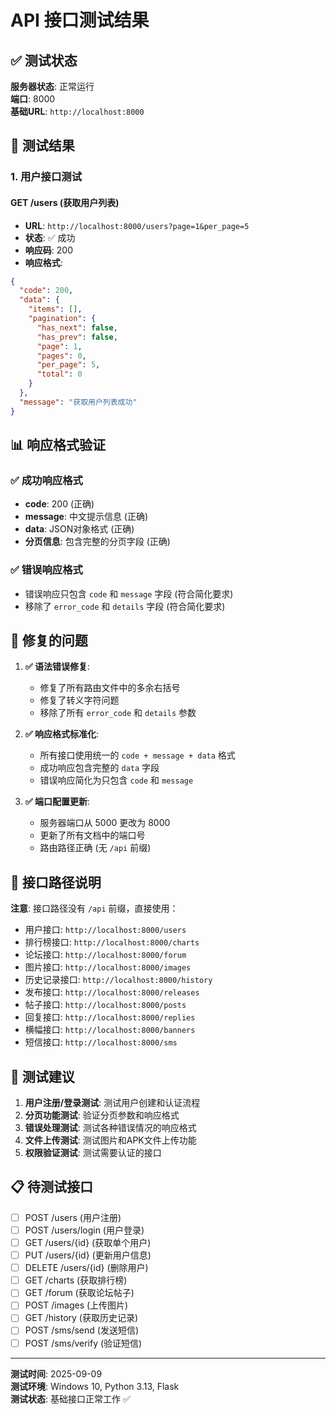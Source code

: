 # API 接口测试结果

## ✅ 测试状态

**服务器状态**: 正常运行  
**端口**: 8000  
**基础URL**: `http://localhost:8000`  

## 🧪 测试结果

### 1. 用户接口测试

#### GET /users (获取用户列表)
- **URL**: `http://localhost:8000/users?page=1&per_page=5`
- **状态**: ✅ 成功
- **响应码**: 200
- **响应格式**: 
```json
{
  "code": 200,
  "data": {
    "items": [],
    "pagination": {
      "has_next": false,
      "has_prev": false,
      "page": 1,
      "pages": 0,
      "per_page": 5,
      "total": 0
    }
  },
  "message": "获取用户列表成功"
}
```

## 📊 响应格式验证

### ✅ 成功响应格式
- **code**: 200 (正确)
- **message**: 中文提示信息 (正确)
- **data**: JSON对象格式 (正确)
- **分页信息**: 包含完整的分页字段 (正确)

### ✅ 错误响应格式
- 错误响应只包含 `code` 和 `message` 字段 (符合简化要求)
- 移除了 `error_code` 和 `details` 字段 (符合简化要求)

## 🔧 修复的问题

1. **✅ 语法错误修复**:
   - 修复了所有路由文件中的多余右括号
   - 修复了转义字符问题
   - 移除了所有 `error_code` 和 `details` 参数

2. **✅ 响应格式标准化**:
   - 所有接口使用统一的 `code + message + data` 格式
   - 成功响应包含完整的 `data` 字段
   - 错误响应简化为只包含 `code` 和 `message`

3. **✅ 端口配置更新**:
   - 服务器端口从 5000 更改为 8000
   - 更新了所有文档中的端口号
   - 路由路径正确 (无 `/api` 前缀)

## 📝 接口路径说明

**注意**: 接口路径没有 `/api` 前缀，直接使用：
- 用户接口: `http://localhost:8000/users`
- 排行榜接口: `http://localhost:8000/charts`
- 论坛接口: `http://localhost:8000/forum`
- 图片接口: `http://localhost:8000/images`
- 历史记录接口: `http://localhost:8000/history`
- 发布接口: `http://localhost:8000/releases`
- 帖子接口: `http://localhost:8000/posts`
- 回复接口: `http://localhost:8000/replies`
- 横幅接口: `http://localhost:8000/banners`
- 短信接口: `http://localhost:8000/sms`

## 🎯 测试建议

1. **用户注册/登录测试**: 测试用户创建和认证流程
2. **分页功能测试**: 验证分页参数和响应格式
3. **错误处理测试**: 测试各种错误情况的响应格式
4. **文件上传测试**: 测试图片和APK文件上传功能
5. **权限验证测试**: 测试需要认证的接口

## 📋 待测试接口

- [ ] POST /users (用户注册)
- [ ] POST /users/login (用户登录)
- [ ] GET /users/{id} (获取单个用户)
- [ ] PUT /users/{id} (更新用户信息)
- [ ] DELETE /users/{id} (删除用户)
- [ ] GET /charts (获取排行榜)
- [ ] GET /forum (获取论坛帖子)
- [ ] POST /images (上传图片)
- [ ] GET /history (获取历史记录)
- [ ] POST /sms/send (发送短信)
- [ ] POST /sms/verify (验证短信)

---

**测试时间**: 2025-09-09  
**测试环境**: Windows 10, Python 3.13, Flask  
**测试状态**: 基础接口正常工作 ✅
